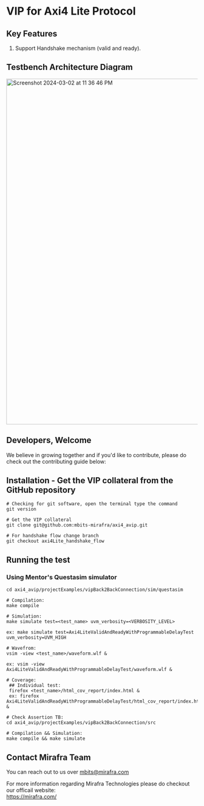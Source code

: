
# VIP for Axi4 Lite Protocol

## Key Features 
1. Support Handshake mechanism (valid and ready).
   
## Testbench Architecture Diagram
<img width="910" alt="Screenshot 2024-03-02 at 11 36 46 PM" src="https://github.com/mbits-mirafra/axi4_avip/assets/15922511/cef03f6b-2ee6-4ea2-9b5b-b755fc8574ef">


## Developers, Welcome
We believe in growing together and if you'd like to contribute, please do check out the contributing guide below:  


## Installation - Get the VIP collateral from the GitHub repository

```
# Checking for git software, open the terminal type the command
git version

# Get the VIP collateral
git clone git@github.com:mbits-mirafra/axi4_avip.git

# For handshake flow change branch
git checkout axi4Lite_handshake_flow
```

## Running the test

### Using Mentor's Questasim simulator 

```
cd axi4_avip/projectExamples/vipBack2BackConnection/sim/questasim

# Compilation:  
make compile

# Simulation:
make simulate test=<test_name> uvm_verbosity=<VERBOSITY_LEVEL>

ex: make simulate test=Axi4LiteValidAndReadyWithProgrammableDelayTest uvm_verbosity=UVM_HIGH

# Wavefrom:  
vsim -view <test_name>/waveform.wlf &

ex: vsim -view Axi4LiteValidAndReadyWithProgrammableDelayTest/waveform.wlf &

# Coverage: 
 ## Individual test:
 firefox <test_name>/html_cov_report/index.html &
 ex: firefox Axi4LiteValidAndReadyWithProgrammableDelayTest/html_cov_report/index.html &

# Check Assertion TB:
cd axi4_avip/projectExamples/vipBack2BackConnection/src

# Compilation && Simulation:  
make compile && make simulate
```

## Contact Mirafra Team  
You can reach out to us over mbits@mirafra.com

For more information regarding Mirafra Technologies please do checkout our officail website:  
https://mirafra.com/
